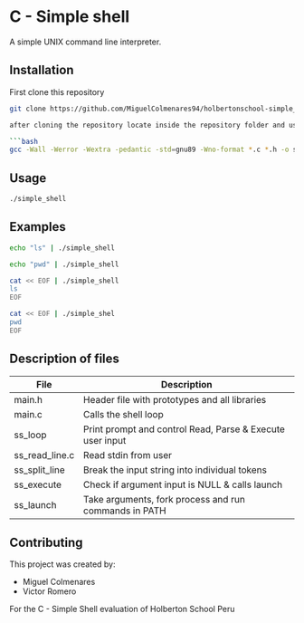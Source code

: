 # C - Simple shell

A simple UNIX command line interpreter.

## Installation

First clone this repository 

```bash
git clone https://github.com/MiguelColmenares94/holbertonschool-simple_shell

after cloning the repository locate inside the repository folder and use "gcc" compiler.

```bash
gcc -Wall -Werror -Wextra -pedantic -std=gnu89 -Wno-format *.c *.h -o simple_shell
```

## Usage
```bash 
./simple_shell
```
## Examples
```bash 
echo "ls" | ./simple_shell
```

```bash
echo "pwd" | ./simple_shell
```
```bash
cat << EOF | ./simple_shell
ls
EOF
```

```bash
cat << EOF | ./simple_shel
pwd
EOF
```
## Description of files

|File|Description|
|--|--|
|main.h|Header file with prototypes and all libraries|
|main.c|Calls the shell loop|
|ss_loop|Print prompt and control Read, Parse & Execute user input|
|ss_read_line.c|Read stdin from user|
|ss_split_line|Break the input string into individual tokens|
|ss_execute|Check if argument input is NULL & calls launch|
|ss_launch|Take arguments, fork process and run commands in PATH|

## Contributing

This project was created by:

- Miguel Colmenares
- Victor Romero

For the C - Simple Shell evaluation of Holberton School Peru




